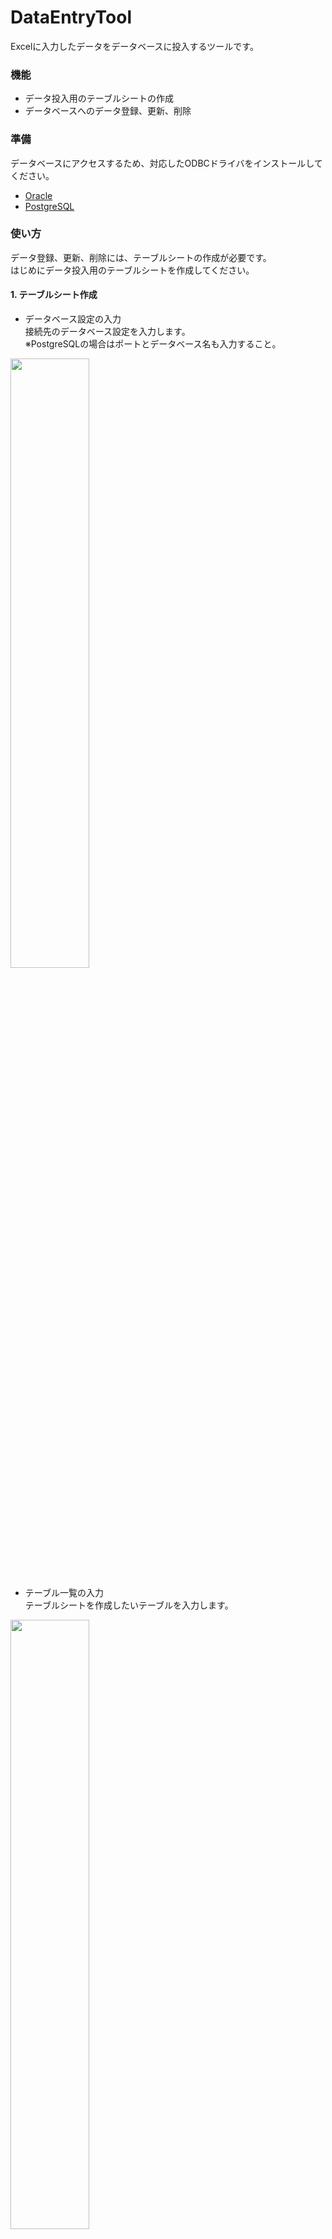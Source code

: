 # DataEntryTool
Excelに入力したデータをデータベースに投入するツールです。

### 機能
* データ投入用のテーブルシートの作成
* データベースへのデータ登録、更新、削除

### 準備
データベースにアクセスするため、対応したODBCドライバをインストールしてください。
* [Oracle](http://www.oracle.com/technetwork/jp/topics/utilsoft-100274-ja.html)
* [PostgreSQL](http://www.postgresql.org/ftp/odbc/versions/msi/)

### 使い方
データ登録、更新、削除には、テーブルシートの作成が必要です。  
はじめにデータ投入用のテーブルシートを作成してください。

#### 1. テーブルシート作成  
* データベース設定の入力  
接続先のデータベース設定を入力します。  
※PostgreSQLの場合はポートとデータベース名も入力すること。  
<img src="https://cloud.githubusercontent.com/assets/14181039/14646971/96c124f4-0696-11e6-933d-8e0ea053a9fe.png" width="50%">

* テーブル一覧の入力  
テーブルシートを作成したいテーブルを入力します。  
<img src="https://cloud.githubusercontent.com/assets/14181039/14646972/96c16b80-0696-11e6-93b0-3ee9ca9ae576.png" width="50%">

* テーブルシートの作成  
「テーブルシート作成」ボタンを押下してテーブルシートを作成します。
<img src="https://cloud.githubusercontent.com/assets/14181039/14646973/96e03f74-0696-11e6-8ec0-13e22470f6b1.png" width="50%">  
＜作成結果＞  
<img src="https://cloud.githubusercontent.com/assets/14181039/14648490/8742a19a-069d-11e6-9125-606f3ce75b36.png" width="50%">

#### 2. データ登録  
データベースにデータを登録します。  
 * データ投入対象の設定  
データを登録するテーブルの「データ投入対象」列に空文字以外の値を設定します。  
<img src="https://cloud.githubusercontent.com/assets/14181039/14649025/29cf4a9c-06a0-11e6-9d9b-3f85683ec996.png" width="50%">

* 登録データの入力  
テーブルシートに投入データを入力します。  
<img src="https://cloud.githubusercontent.com/assets/14181039/14649024/29cdc28a-06a0-11e6-8887-a98e5404f2dd.png" width="50%">

* データ登録  
「データ登録」ボタンを押下してデータを登録します。  
<img src="https://cloud.githubusercontent.com/assets/14181039/14649023/29cc2dbc-06a0-11e6-97c5-c81d5f0c2e99.png" width="50%">  
＜登録結果＞  
<img src="https://cloud.githubusercontent.com/assets/14181039/14649026/29cf783c-06a0-11e6-9c87-2d0e9c9f6801.png" width="50%">

#### 3. データ更新、削除  
データ登録と同様に、テーブルシートに入力された内容でデータを更新、削除します。  
※条件には主キーが指定されます。

### データ投入設定
データ投入時、設定値に応じてデータを加工して投入します。

#### 1. 改行コード  
投入するカラムのデータ型が文字列の場合、入力値の改行コードを変換して投入します。

|改行コード|入力値|結果|
|:---------|:-----|:---|
|LF|サン<br>プル１|`'サン' || CHR(10) || 'プル１'`|
|CRLF|サン<br>プル２|`'サン' || CHR(13) || CHR(10) || 'プル２'`|

#### 2. 日付書式  
投入するカラムのデータ型が日付の場合、TO_DATE関数で文字列から日付に変換して投入します。  
日付書式はTO_DATE関数に指定するフォーマット文字列になるため  
テーブルシートに入力する日付は日付書式に従った形式で入力する必要があります。  

|日付書式|入力値|結果|
|:---------|:-----|:---|
|YYYYMMDD|20160101|`TO_DATE('20160101','YYYYMMDD')`|
|YYYY/MM/DD|2016/02/02|`TO_DATE('2016/02/02','YYYY/MM/DD')`|
|YYYY-MM-DD|2016-03-03|`TO_DATE('2016-03-03','YYYY-MM-DD')`|

#### 3. タイムスタンプ書式  
投入するカラムのデータ型がタイムスタンプの場合、TO_TIMESTAMP関数で文字列からタイムスタンプに変換して投入します。  
タイムスタンプ書式はTO_TIMESTAMP関数に指定するフォーマット文字列になるため  
テーブルシートに入力するタイムスタンプはタイムスタンプ書式に従った形式で入力する必要があります。  

|タイムスタンプ書式|入力値|結果|
|:---------|:-----|:---|
|YYYYMMDDHH24MISSFF|20160101104019123456789|`TO_TIMESTAMP('20160101104019123456789',`<br>`'YYYYMMDDHH24MISSFF')`|
|YYYY-MM-DD HH24:MI:SS.FF|2016-02-02 10:41:20.123456789|`TO_TIMESTAMP('2016-02-02 10:41:20.123456789',`<br>`'YYYY-MM-DD HH24:MI:SS.FF')`|

### ライセンス

* [The MIT License (MIT)](LICENSE)

### 使用ライブラリ

以下のモジュールを使用して開発を行っています。

#### [Ariawase](https://github.com/vbaidiot/Ariawase)

> The MIT License (MIT)
>
> Copyright (c) 2011-2015 igeta

* **用途 :** インポート/エクスポート処理
* **ライセンス :** The MIT License (MIT)
* **ライセンス全文 :** [licenses/Ariawase.txt](licenses/Ariawase.txt)
